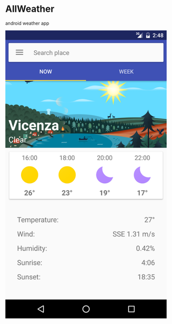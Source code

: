 # AllWeather
android weather app

![screenshot](https://github.com/vise950/AllWeather/blob/master/screenshot/daily.png)
